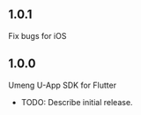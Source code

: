 ## 1.0.1

Fix bugs for iOS

## 1.0.0

Umeng U-App SDK for Flutter
 
* TODO: Describe initial release.
